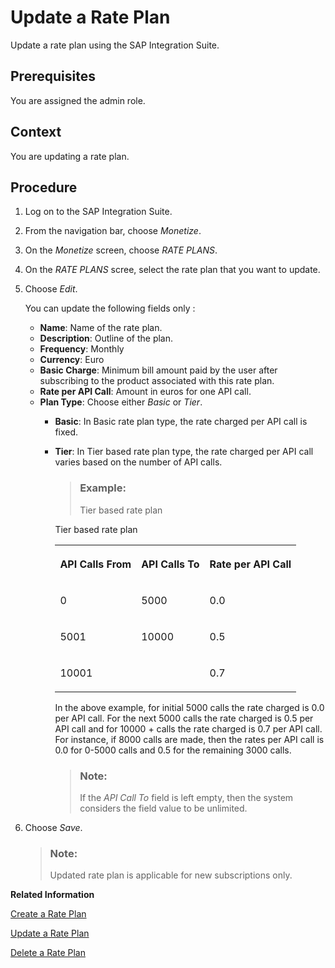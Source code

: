 <!-- loiob8c1e6b68be74ead8700f7f8be9baa8b -->

# Update a Rate Plan

Update a rate plan using the SAP Integration Suite.



<a name="loiob8c1e6b68be74ead8700f7f8be9baa8b__prereq_iqk_hsp_bz"/>

## Prerequisites

You are assigned the admin role.



<a name="loiob8c1e6b68be74ead8700f7f8be9baa8b__context_e1q_vj1_d1b"/>

## Context

You are updating a rate plan.



<a name="loiob8c1e6b68be74ead8700f7f8be9baa8b__steps_f1q_vj1_d1b"/>

## Procedure

1.  Log on to the SAP Integration Suite.

2.  From the navigation bar, choose *Monetize*.

3.  On the *Monetize* screen, choose *RATE PLANS*.

4.  On the *RATE PLANS* scree, select the rate plan that you want to update.

5.  Choose *Edit*.

    You can update the following fields only :

    -   **Name**: Name of the rate plan.
    -   **Description**: Outline of the plan.
    -   **Frequency**: Monthly
    -   **Currency**: Euro
    -   **Basic Charge**: Minimum bill amount paid by the user after subscribing to the product associated with this rate plan.
    -   **Rate per API Call**: Amount in euros for one API call.
    -   **Plan Type**: Choose either *Basic* or *Tier*.
        -   **Basic**: In Basic rate plan type, the rate charged per API call is fixed.
        -   **Tier**: In Tier based rate plan type, the rate charged per API call varies based on the number of API calls.

            > ### Example:  
            > Tier based rate plan

            <a name="loiob8c1e6b68be74ead8700f7f8be9baa8b__table_ttl_b4s_41b"/>Tier based rate plan


            <table>
            <tr>
            <th valign="top">

            API Calls From


            
            </th>
            <th valign="top">

            API Calls To


            
            </th>
            <th valign="top">

            Rate per API Call


            
            </th>
            </tr>
            <tr>
            <td valign="top">

            0


            
            </td>
            <td valign="top">

            5000


            
            </td>
            <td valign="top">

            0.0


            
            </td>
            </tr>
            <tr>
            <td valign="top">

            5001


            
            </td>
            <td valign="top">

            10000


            
            </td>
            <td valign="top">

            0.5


            
            </td>
            </tr>
            <tr>
            <td valign="top">

            10001


            
            </td>
            <td valign="top">


            
            </td>
            <td valign="top">

            0.7


            
            </td>
            </tr>
            </table>
            
            In the above example, for initial 5000 calls the rate charged is 0.0 per API call. For the next 5000 calls the rate charged is 0.5 per API call and for 10000 + calls the rate charged is 0.7 per API call. For instance, if 8000 calls are made, then the rates per API call is 0.0 for 0-5000 calls and 0.5 for the remaining 3000 calls.

            > ### Note:  
            > If the *API Call To* field is left empty, then the system considers the field value to be unlimited.



6.  Choose *Save*.

    > ### Note:  
    > Updated rate plan is applicable for new subscriptions only.


**Related Information**  


[Create a Rate Plan](create-a-rate-plan-cfe6a30.md "Create a rate plan using the SAP Integration Suite.")

[Update a Rate Plan](update-a-rate-plan-b8c1e6b.md "Update a rate plan using the SAP Integration Suite.")

[Delete a Rate Plan](delete-a-rate-plan-d4181ad.md "Delete a rate plan using the SAP Integration Suite.")

